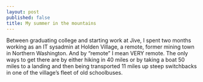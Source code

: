 ```yaml
---
layout: post
published: false
title: My summer in the mountains
---
```



Between graduating college and starting work at Jive, I spent two months working as an IT sysadmin at Holden Village, a remote, former mining town in Northern Washington. And by “remote” I mean VERY remote. The only ways to get there are by either hiking in 40 miles or by taking a boat 50 miles to a landing and then being transported 11 miles up steep switchbacks in one of the village’s fleet of old schoolbuses.
